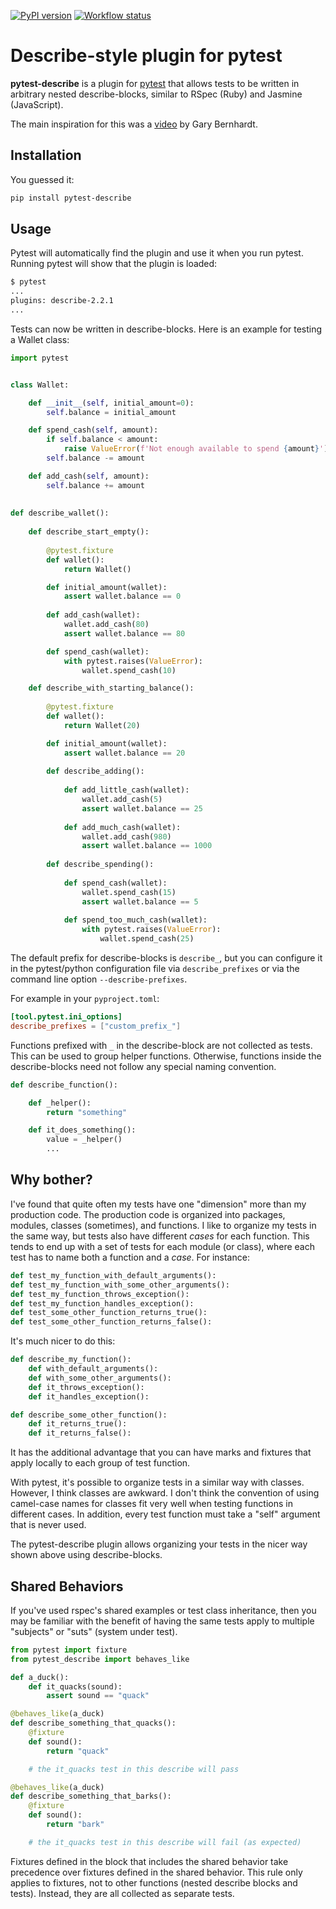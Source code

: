 [![PyPI version](https://badge.fury.io/py/pytest-describe.svg)](https://pypi.org/project/pytest-describe/)
[![Workflow status](https://github.com/pytest-dev/pytest-describe/actions/workflows/main.yml/badge.svg)](https://github.com/pytest-dev/pytest-describe/actions)

# Describe-style plugin for pytest

**pytest-describe** is a plugin for [pytest](https://docs.pytest.org/)
that allows tests to be written in arbitrary nested describe-blocks,
similar to RSpec (Ruby) and Jasmine (JavaScript).

The main inspiration for this was
a [video](https://www.youtube.com/watch?v=JJle8L8FRy0>) by Gary Bernhardt.

## Installation

You guessed it:

```sh
pip install pytest-describe
```

## Usage

Pytest will automatically find the plugin and use it when you run pytest. 
Running pytest will show that the plugin is loaded:

```sh
$ pytest 
...
plugins: describe-2.2.1
...
```

Tests can now be written in describe-blocks.
Here is an example for testing a Wallet class:

```python 
import pytest


class Wallet:

    def __init__(self, initial_amount=0):
        self.balance = initial_amount

    def spend_cash(self, amount):
        if self.balance < amount:
            raise ValueError(f'Not enough available to spend {amount}')
        self.balance -= amount

    def add_cash(self, amount):
        self.balance += amount
        
        
def describe_wallet():
    
    def describe_start_empty():
        
        @pytest.fixture
        def wallet():
            return Wallet()

        def initial_amount(wallet):
            assert wallet.balance == 0
    
        def add_cash(wallet):
            wallet.add_cash(80)
            assert wallet.balance == 80

        def spend_cash(wallet):
            with pytest.raises(ValueError):
                wallet.spend_cash(10)

    def describe_with_starting_balance():
        
        @pytest.fixture
        def wallet():
            return Wallet(20)

        def initial_amount(wallet):
            assert wallet.balance == 20
    
        def describe_adding():
            
            def add_little_cash(wallet):
                wallet.add_cash(5)
                assert wallet.balance == 25
    
            def add_much_cash(wallet):
                wallet.add_cash(980)
                assert wallet.balance == 1000
                
        def describe_spending():
            
            def spend_cash(wallet):
                wallet.spend_cash(15)
                assert wallet.balance == 5
        
            def spend_too_much_cash(wallet):
                with pytest.raises(ValueError):
                    wallet.spend_cash(25)
```

The default prefix for describe-blocks is `describe_`, but you can configure it 
in the pytest/python configuration file via `describe_prefixes` or
via the command line option `--describe-prefixes`.

For example in your `pyproject.toml`:

```toml    
[tool.pytest.ini_options]
describe_prefixes = ["custom_prefix_"]
```

Functions prefixed with `_` in the describe-block are not collected as tests. 
This can be used to group helper functions. Otherwise, functions inside the 
describe-blocks need not follow any special naming convention.

```python
def describe_function():

    def _helper():
        return "something"

    def it_does_something():
        value = _helper()
        ...
```


## Why bother?

I've found that quite often my tests have one "dimension" more than my production
code. The production code is organized into packages, modules, classes
(sometimes), and functions. I like to organize my tests in the same way, but
tests also have different *cases* for each function. This tends to end up with
a set of tests for each module (or class), where each test has to name both a
function and a *case*. For instance:

```python
def test_my_function_with_default_arguments():
def test_my_function_with_some_other_arguments():
def test_my_function_throws_exception():
def test_my_function_handles_exception():
def test_some_other_function_returns_true():
def test_some_other_function_returns_false():
```

It's much nicer to do this:

```python
def describe_my_function():
    def with_default_arguments():
    def with_some_other_arguments():
    def it_throws_exception():
    def it_handles_exception():

def describe_some_other_function():
    def it_returns_true():
    def it_returns_false():
```

It has the additional advantage that you can have marks and fixtures that apply
locally to each group of test function.

With pytest, it's possible to organize tests in a similar way with classes.
However, I think classes are awkward. I don't think the convention of using
camel-case names for classes fit very well when testing functions in different
cases. In addition, every test function must take a "self" argument that is
never used.

The pytest-describe plugin allows organizing your tests in the nicer way shown
above using describe-blocks.

## Shared Behaviors

If you've used rspec's shared examples or test class inheritance, then you may
be familiar with the benefit of having the same tests apply to
multiple "subjects" or "suts" (system under test).

```python
from pytest import fixture
from pytest_describe import behaves_like

def a_duck():
    def it_quacks(sound):
        assert sound == "quack"

@behaves_like(a_duck)
def describe_something_that_quacks():
    @fixture
    def sound():
        return "quack"

    # the it_quacks test in this describe will pass

@behaves_like(a_duck)
def describe_something_that_barks():
    @fixture
    def sound():
        return "bark"

    # the it_quacks test in this describe will fail (as expected)
```

Fixtures defined in the block that includes the shared behavior take precedence
over fixtures defined in the shared behavior. This rule only applies to
fixtures, not to other functions (nested describe blocks and tests). Instead,
they are all collected as separate tests.
